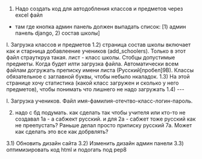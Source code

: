 1) Надо создать код для автодобления классов и предметов через excel файл
- там где кнопка админ панель должен выпадать список: [1) админ панель django, 2) состав школы]

I. Загрузка классов и предметов
1.2) страница состав школы включает как и старница добавлеение учеников (add_schoolers). Только в этот файл страуткруа такая. 
лист - класс школы. Стобцы допустимые предметы. Когда будет илти загрузка файла. Автоматически всем файлам догружать преписку имени листа (Русский[пробел]9В). Классы обязательное с заглавной буквы, чтобы небыло нкаладок. 
1.3) На этой странице хочу статистика (какой класс загружен и сколько у него предметов), чтобы понимать что лишнего не надо загружать
1.4) ---

I. Загрузка учеников. Файл имя-фамилия-отечтво-класс-логин-пароль.

2) надо с бд подумать. как сделать так чтобы учителя или кто-то не создавал 1а - а сабжект русский. и для 2а - сабжет тоже русский как не преепустать?
Раньше делал просто приписку русский 7а. Может как сделать это все как добрвлять?

3.1) Обновить дизайн сайта
3.2) Изменить дизайн админ панели
3.3) оптимизировать код html и подогать под pep8